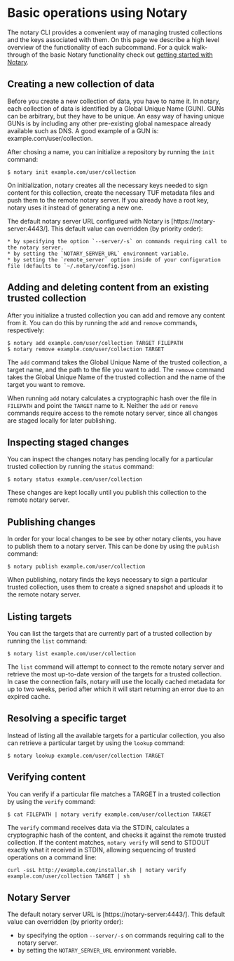 <!--[metadata]>
+++
title = "Basic Operations"
description = "Basic operations using Notary"
keywords = ["docker, notary, trust, image, signing, repository, cli"]
[menu.main]
parent="mn_notary"
+++
<![end-metadata]-->

# Basic operations using Notary

The notary CLI provides a convenient way of managing trusted collections and the keys associated with them. On this page we describe a high level overview of the functionality of each subcommand. For a quick walk-through of the basic Notary functionality check out [getting started with Notary](gettingstarted.md).

## Creating a new collection of data

Before you create a new collection of data, you have to name it. In notary, each collection of data is identified by a Global Unique Name (GUN). GUNs can be arbitrary, but they have to be unique. An easy way of having unique GUNs is by including any other pre-existing global namespace already available such as DNS. A good example of a GUN is: example.com/user/collection.

After chosing a name, you can initialize a repository by running the `init` command:

```
$ notary init example.com/user/collection
```

On initialization, notary creates all the necessary keys needed to sign content for this collection, create the necessary TUF metadata files and push them to the remote notary server. If you already have a root key, notary uses it instead of generating a new one.

The default notary server URL configured with Notary is [https://notary-server:4443/]. This default value can overridden (by priority order):

	* by specifying the option `--server/-s` on commands requiring call to the notary server.
	* by setting the `NOTARY_SERVER_URL` environment variable.
	* by setting the `remote_server` option inside of your configuration file (defaults to `~/.notary/config.json)

## Adding and deleting content from an existing trusted collection

After you initialize a trusted collection you can add and remove any content from it. You can do this by running the `add` and `remove` commands, respectively:

```
$ notary add example.com/user/collection TARGET FILEPATH
$ notary remove example.com/user/collection TARGET
```

The `add` command takes the Global Unique Name of the trusted collection, a target name, and the path to the file you want to add.
The `remove` command takes the Global Unique Name of the trusted collection and the name of the target you want to remove.

When running `add` notary calculates a cryptographic hash over the file in `FILEPATH` and point the `TARGET` name to it. Neither the `add` or `remove` commands require access to the remote notary server, since all changes are staged locally for later publishing.

## Inspecting staged changes

You can inspect the changes notary has pending locally for a particular trusted collection by running the `status` command:

```
$ notary status example.com/user/collection
```

These changes are kept locally until you publish this collection to the remote notary server.

## Publishing changes

In order for your local changes to be see by other notary clients, you have to publish them to a notary server. This can be done by using the `publish` command:

```
$ notary publish example.com/user/collection
```

When publishing, notary finds the keys necessary to sign a particular trusted collection, uses them to create a signed snapshot and uploads it to the remote notary server.

## Listing targets

You can list the targets that are currently part of a trusted collection by running the `list` command:

```
$ notary list example.com/user/collection
```

The `list` command will attempt to connect to the remote notary server and retrieve the most up-to-date version of the targets for a trusted collection. In case the connection fails, notary will use the locally cached metadata for up to two weeks, period after which it will start returning an error due to an expired cache.


## Resolving a specific target

Instead of listing all the available targets for a particular collection, you also can retrieve a particular target by using the `lookup` command:

```
$ notary lookup example.com/user/collection TARGET
```

## Verifying content

You can verify if a particular file matches a TARGET in a trusted collection by using the `verify` command:

```
$ cat FILEPATH | notary verify example.com/user/collection TARGET
```

The `verify` command receives data via the STDIN, calculates a cryptographic hash of the content, and checks it against the remote trusted collection. If the content matches, `notary verify` will send to STDOUT exactly what it received in STDIN, allowing sequencing of trusted operations on a command line:

```
curl -ssL http://example.com/installer.sh | notary verify example.com/user/collection TARGET | sh
```

## Notary Server

The default notary server URL is [https://notary-server:4443/]. This default value can overridden (by priority order):

- by specifying the option `--server/-s` on commands requiring call to the notary server.
- by setting the `NOTARY_SERVER_URL` environment variable.
